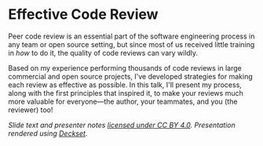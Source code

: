# Effective Code Review

Peer code review is an essential part of the software engineering process in any team or open source setting, but since most of us received little training in _how_ to do it, the quality of code reviews can vary wildly.

Based on my experience performing thousands of code reviews in large commercial and open source projects, I've developed strategies for making each review as effective as possible. In this talk, I'll present my process, along with the first principles that inspired it, to make your reviews much more valuable for everyone—the author, your teammates, and you (the reviewer) too!
 
_Slide text and presenter notes [licensed under CC BY 4.0](LICENSE.md). Presentation rendered using [Deckset](https://www.deckset.com)._
